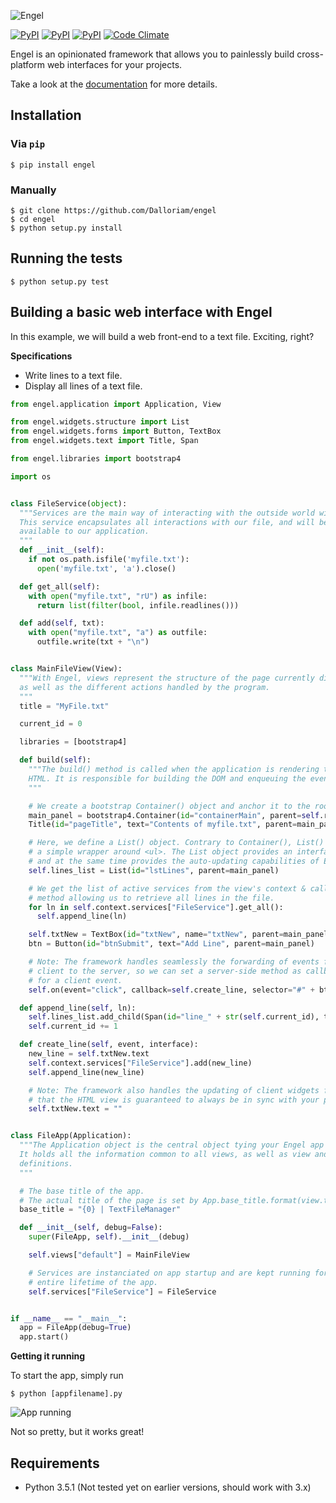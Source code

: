 ![Engel](http://i.imgur.com/pc32vxY.jpg)

[![PyPI](https://img.shields.io/pypi/v/engel.svg)](https://pypi.python.org/pypi/engel) [![PyPI](https://img.shields.io/pypi/l/engel.svg)](https://pypi.python.org/pypi/engel) [![PyPI](https://img.shields.io/pypi/dm/engel.svg)](https://pypi.python.org/pypi/engel) [![Code Climate](https://codeclimate.com/github/Dalloriam/engel/badges/gpa.svg)](https://codeclimate.com/github/Dalloriam/engel)

Engel is an opinionated framework that allows you to painlessly build cross-platform web interfaces for your projects.

Take a look at the [documentation](http://engel.readthedocs.io/en/latest/index.html) for more details.



## Installation

### Via `pip`

```shell
$ pip install engel
```

### Manually

```shell
$ git clone https://github.com/Dalloriam/engel
$ cd engel
$ python setup.py install
```



## Running the tests

```shell
$ python setup.py test
```



## Building a basic web interface with Engel

In this example, we will build a web front-end to a text file. Exciting, right?

**Specifications**

* Write lines to a text file.
* Display all lines of a text file.

```python
from engel.application import Application, View

from engel.widgets.structure import List
from engel.widgets.forms import Button, TextBox
from engel.widgets.text import Title, Span

from engel.libraries import bootstrap4

import os


class FileService(object):
  """Services are the main way of interacting with the outside world with Engel.
  This service encapsulates all interactions with our file, and will be made
  available to our application.
  """
  def __init__(self):
    if not os.path.isfile('myfile.txt'):
      open('myfile.txt', 'a').close()

  def get_all(self):
    with open("myfile.txt", "rU") as infile:
      return list(filter(bool, infile.readlines()))

  def add(self, txt):
    with open("myfile.txt", "a") as outfile:
      outfile.write(txt + "\n")


class MainFileView(View):
  """With Engel, views represent the structure of the page currently displayed
  as well as the different actions handled by the program.
  """
  title = "MyFile.txt"

  current_id = 0

  libraries = [bootstrap4]

  def build(self):
    """The build() method is called when the application is rendering the page to
    HTML. It is responsible for building the DOM and enqueuing the event handlers required by the view.
    """

    # We create a bootstrap Container() object and anchor it to the root of the page.
    main_panel = bootstrap4.Container(id="containerMain", parent=self.root)
    Title(id="pageTitle", text="Contents of myfile.txt", parent=main_panel)

    # Here, we define a List() object. Contrary to Container(), List() is more than
    # a simple wrapper around <ul>. The List object provides an interface very similar to python's list,
    # and at the same time provides the auto-updating capabilities of Engel widgets.
    self.lines_list = List(id="lstLines", parent=main_panel)

    # We get the list of active services from the view's context & call the
    # method allowing us to retrieve all lines in the file.
    for ln in self.context.services["FileService"].get_all():
      self.append_line(ln)

    self.txtNew = TextBox(id="txtNew", name="txtNew", parent=main_panel)
    btn = Button(id="btnSubmit", text="Add Line", parent=main_panel)

    # Note: The framework handles seamlessly the forwarding of events from the
    # client to the server, so we can set a server-side method as callback
    # for a client event.
    self.on(event="click", callback=self.create_line, selector="#" + btn.id)

  def append_line(self, ln):
    self.lines_list.add_child(Span(id="line_" + str(self.current_id), text=ln))
    self.current_id += 1

  def create_line(self, event, interface):
    new_line = self.txtNew.text
    self.context.services["FileService"].add(new_line)
    self.append_line(new_line)

    # Note: The framework also handles the updating of client widgets from the server. This means
    # that the HTML view is guaranteed to always be in sync with your python objects.
    self.txtNew.text = ""


class FileApp(Application):
  """The Application object is the central object tying your Engel app together.
  It holds all the information common to all views, as well as view and service
  definitions.
  """

  # The base title of the app.
  # The actual title of the page is set by App.base_title.format(view.title)
  base_title = "{0} | TextFileManager"

  def __init__(self, debug=False):
    super(FileApp, self).__init__(debug)

    self.views["default"] = MainFileView

    # Services are instanciated on app startup and are kept running for the
    # entire lifetime of the app.
    self.services["FileService"] = FileService


if __name__ == "__main__":
  app = FileApp(debug=True)
  app.start()
```

**Getting it running**

To start the app, simply run

```shell
$ python [appfilename].py
```

![App running](http://i.imgur.com/9U9sYEZ.png)

Not so pretty, but it works great!



## Requirements

* Python 3.5.1 (Not tested yet on earlier versions, should work with 3.x)
